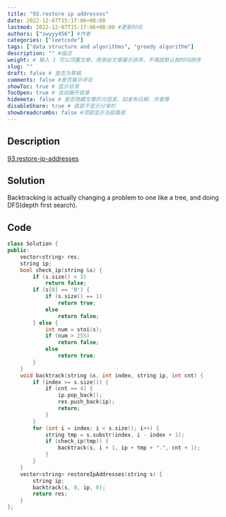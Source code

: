 ```yaml
---
title: "93.restore ip addresses"
date: 2022-12-07T15:17:06+08:00
lastmod: 2022-12-07T15:17:06+08:00 #更新时间
authors: ["zwyyy456"] #作者
categories: ["leetcode"]
tags: ["data structure and algorithms", "greedy algorithm"]
description: "" #描述
weight: # 输入 1 可以顶置文章，用来给文章展示排序，不填就默认按时间排序
slug: ""
draft: false # 是否为草稿
comments: false #是否展示评论
showToc: true # 显示目录
TocOpen: true # 自动展开目录
hidemeta: false # 是否隐藏文章的元信息，如发布日期、作者等
disableShare: true # 底部不显示分享栏
showbreadcrumbs: false #顶部显示当前路径
---
```

## Description
[93.restore-ip-addresses](https://leetcode.com/problems/restore-ip-addresses/)

## Solution
Backtracking is actually changing a problem to one like a tree, and doing DFS(depth first search).

## Code
```cpp
class Solution {
public:
    vector<string> res;
    string ip;
    bool check_ip(string &s) {
        if (s.size() > 3)
            return false;
        if (s[0] == '0') {
            if (s.size() == 1)
                return true;
            else
                return false;
        } else {
            int num = stoi(s);
            if (num > 255)
                return false;
            else
                return true;
        }
    }
    void backtrack(string &s, int index, string ip, int cnt) {
        if (index >= s.size()) {
            if (cnt == 4) {
                ip.pop_back();
                res.push_back(ip);
                return;
            }
        }
        for (int i = index; i < s.size(); i++) {
            string tmp = s.substr(index, i - index + 1);
            if (check_ip(tmp)) {
                backtrack(s, i + 1, ip + tmp + ".", cnt + 1);
            }
        }
    }
    vector<string> restoreIpAddresses(string s) {
        string ip;
        backtrack(s, 0, ip, 0);
        return res;
    }
};
```

